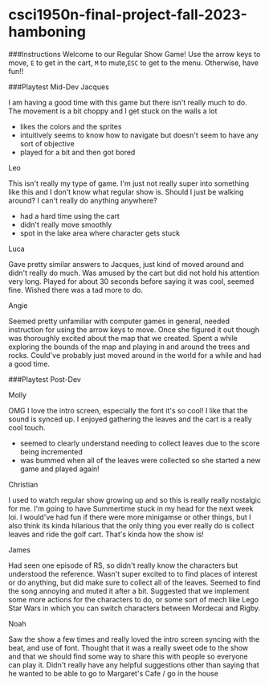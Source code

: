 # csci1950n-final-project-fall-2023-hamboning


###Instructions
Welcome to our Regular Show Game! Use the arrow keys to move, `E` to get in the cart,
`M` to mute,`ESC` to get to the menu. Otherwise, have fun!!

###Playtest Mid-Dev
Jacques

I am having a good time with this game but there isn't really much to do. The movement is a 
bit choppy and I get stuck on the walls a lot
- likes the colors and the sprites
- intuitively seems to know how to navigate but doesn't seem to have any sort of objective
- played for a bit and then got bored


Leo

This isn't really my type of game. I'm just not really super into something like this
and I don't know what regular show is. Should I just be walking around? I can't really do anything anywhere?
- had a hard time using the cart
- didn't really move smoothly
- spot in the lake area where character gets stuck 

Luca

Gave pretty similar answers to Jacques, just kind of moved around and didn't really do much.
Was amused by the cart but did not hold his attention very long. Played for about 30 seconds before
saying it was cool, seemed fine. Wished there was a tad more to do.

Angie

Seemed pretty unfamiliar with computer games in general, needed instruction for using the arrow 
keys to move. Once she figured it out though was thoroughly excited about the map that we created.
Spent a while exploring the bounds of the map and playing in and around the trees and rocks. Could've 
probably just moved around in the world for a while and had a good time.

###Playtest Post-Dev

Molly

OMG I love the intro screen, especially the font it's so cool! I like that the
sound is synced up. I enjoyed gathering the leaves and the cart is a really cool touch.
- seemed to clearly understand needing to collect leaves due to the score being incremented
- was bummed when all of the leaves were collected so she started a new game and played again!

Christian

I used to watch regular show growing up and so this is really really nostalgic for me.
I'm going to have Summertime stuck in my head for the next week loi. I would've had fun if there
were more minigamse or other things, but I also think its kinda hilarious that the only thing you ever
really do is collect leaves and ride the golf cart. That's kinda how the show is!

James

Had seen one episode of RS, so didn't really know the characters but understood the reference.
Wasn't super excited to to find places of interest or do anything, but did make sure to collect all of the
leaves. Seemed to find the song annoying and muted it after a bit. Suggested that we implement some more
actions for the characters to do, or some sort of mech like Lego Star Wars in which you can switch
characters between Mordecai and Rigby.

Noah

Saw the show a few times and really loved the intro screen syncing with the beat, and use of font. Thought
that it was a really sweet ode to the show and that we should find some way to share this with people so everyone
can play it. Didn't really have any helpful suggestions other than saying that he wanted to be able to 
go to Margaret's Cafe / go in the house